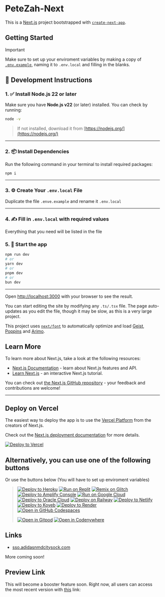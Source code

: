 # PeteZah-Next

This is a [Next.js](https://nextjs.org) project bootstrapped with [`create-next-app`](https://nextjs.org/docs/app/api-reference/cli/create-next-app).

## Getting Started

> [!IMPORTANT]  
> Make sure to set up your enviroment variables by making a copy of [`.env.example`](/.env.example), naming it to `.env.local` and filling in the blanks.

## 🚧 Development Instructions

### 1. ✅ Install Node.js 22 or later

Make sure you have **Node.js v22** (or later) installed. You can check by running:

```bash
node -v
```

> If not installed, download it from [https://nodejs.org/](https://nodejs.org/)

---

### 2. 📦 Install Dependencies

Run the following command in your terminal to install required packages:

```bash
npm i
```

---

### 3. ⚙️ Create Your `.env.local` File

Duplicate the file `.enve.example` and rename it `.env.local`

---

### 4. ✍️ Fill in `.env.local` with required values

Everything that you need will be listed in the file

### 5. 🚀 Start the app

```bash
npm run dev
# or
yarn dev
# or
pnpm dev
# or
bun dev
```

---

Open [http://localhost:3000](http://localhost:3000) with your browser to see the result.

You can start editing the site by modifying any `.ts/.tsx` file. The page auto-updates as you edit the file, though it may be slow, as this is a very large project.

This project uses [`next/font`](https://nextjs.org/docs/app/building-your-application/optimizing/fonts) to automatically optimize and load [Geist](https://vercel.com/font), [Poppins](https://vercel.com/font) and [Arimo](https://vercel.com/font).

## Learn More

To learn more about Next.js, take a look at the following resources:

- [Next.js Documentation](https://nextjs.org/docs) - learn about Next.js features and API.
- [Learn Next.js](https://nextjs.org/learn) - an interactive Next.js tutorial.

You can check out [the Next.js GitHub repository](https://github.com/vercel/next.js) - your feedback and contributions are welcome!

---

## Deploy on Vercel

The easiest way to deploy the app is to use the [Vercel Platform](https://vercel.com/new?utm_medium=default-template&filter=next.js&utm_source=create-next-app&utm_campaign=create-next-app-readme) from the creators of Next.js.

Check out the [Next.js deployment documentation](https://nextjs.org/docs/app/building-your-application/deploying) for more details.

[![Deploy to Vercel](https://binbashbanana.github.io/deploy-buttons/buttons/remade/vercel.svg)](https://vercel.com/new/clone?repository-url=https://github.com/PeteZah-Games/petezah-next)

## **Alternatively, you can use one of the following buttons**

Or use the buttons below (You will have to set up enviroment variables)
>
> [![Deploy to Heroku](https://binbashbanana.github.io/deploy-buttons/buttons/remade/heroku.svg)](https://heroku.com/deploy/?template=https://github.com/PeteZah-Games/petezah-next)
[![Run on Replit](https://binbashbanana.github.io/deploy-buttons/buttons/remade/replit.svg)](https://replit.com/github/PeteZah-Games/petezah-next)
[![Remix on Glitch](https://binbashbanana.github.io/deploy-buttons/buttons/remade/glitch.svg)](https://glitch.com/edit/#!/import/github/PeteZah-Games/petezah-next)
[![Deploy to Amplify Console](https://binbashbanana.github.io/deploy-buttons/buttons/remade/amplifyconsole.svg)](https://console.aws.amazon.com/amplify/home#/deploy?repo=https://github.com/PeteZah-Games/petezah-next)
[![Run on Google Cloud](https://binbashbanana.github.io/deploy-buttons/buttons/remade/googlecloud.svg)](https://deploy.cloud.run/?git_repo=https://github.com/PeteZah-Games/petezah-next)
[![Deploy to Oracle Cloud](https://binbashbanana.github.io/deploy-buttons/buttons/remade/oraclecloud.svg)](https://cloud.oracle.com/resourcemanager/stacks/create?zipUrl=https://github.com/PeteZah-Games/petezah-next/archive/refs/heads/main.zip)
[![Deploy on Railway](https://binbashbanana.github.io/deploy-buttons/buttons/remade/railway.svg)](https://railway.app/new/template?template=https://github.com/PeteZah-Games/petezah-next)
[![Deploy to Netlify](https://binbashbanana.github.io/deploy-buttons/buttons/remade/netlify.svg)](https://app.netlify.com/start/deploy?repository=https://github.com/PeteZah-Games/petezah-next)
[![Deploy to Koyeb](https://binbashbanana.github.io/deploy-buttons/buttons/remade/koyeb.svg)](https://app.koyeb.com/deploy?type=git&repository=github.com/PeteZah-Games/petezah-next&branch=Main&name=PeteZah-Next)
[![Deploy to Render](https://binbashbanana.github.io/deploy-buttons/buttons/remade/render.svg)](https://render.com/deploy?repo=https://github.com/PeteZah-Games/petezah-next)
[![Open in GitHub Codespaces](https://github.com/codespaces/badge.svg)](https://codespaces.new/PeteZah-Games/petezah-next)
>
> [![Open in Gitpod](https://gitpod.io/button/open-in-gitpod.svg)](https://gitpod.io/#https://github.com/PeteZah-Games/petezah-next)
[![Open in Codenywhere](https://codeanywhere.com/img/open-in-codeanywhere-btn.svg)](https://app.codeanywhere.com/#https://github.com/PeteZah-Games/petezah-next)

## Links

- [sso.adidasnmdcitysock.com](https://sso.adidasnmdcitysock.com)

More coming soon!

## Preview Link

This will become a booster feature soon. Right now, all users can access the most recent version with [this](https://petezah-next-git-internetbowser670-internetbowsers-projects.vercel.app?_vercel_share=q4vztvGtVmf9s0JpndrkViXlEYHHea3P) link:
